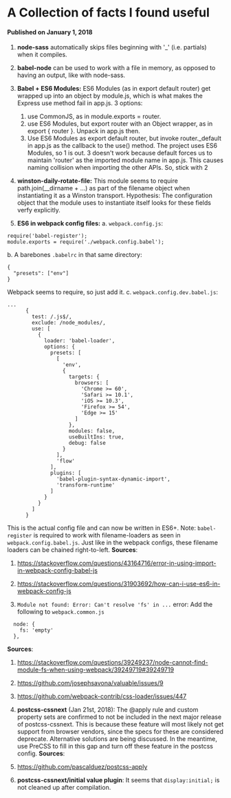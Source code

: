 # A Collection of facts I found useful

#### Published on January 1, 2018

1. **node-sass** automatically skips files beginning with '\_' (i.e. partials) when it compiles.

2. **babel-node** can be used to work with a file in memory, as opposed to having an output, like with node-sass.

3. **Babel + ES6 Modules:** ES6 Modules (as in export default router) get wrapped up into an object by module.js, which is what makes the Express use method fail in app.js. 3 options:

   1. use CommonJS, as in module.exports = router.
   2. use ES6 Modules, but export router with an Object wrapper, as in export { router }. Unpack in app.js then.
   3. Use ES6 Modules as export default router, but invoke router.\_default in app.js as the callback to the use() method.
      The project uses ES6 Modules, so 1 is out. 3 doesn't work because default forces us to maintain 'router' as the imported module name in app.js. This causes naming collision when importing the other APIs. So, stick with 2

4. **winston-daily-rotate-file:** This module seems to require path.join(\_\_dirname + ...) as part of the filename object when instantiating it as a Winston transport. Hypothesis: The configuration object that the module uses to instantiate itself looks for these fields verfy explicitly.

5. **ES6 in webpack config files:**
a. `webpack.config.js`:
```
require('babel-register');
module.exports = require('./webpack.config.babel');
```
b. A barebones `.babelrc` in that same directory:
```
{
  "presets": ["env"]
}
```
Webpack seems to require, so just add it.
c. `webpack.config.dev.babel.js`:
```
...
      {
        test: /.js$/,
        exclude: /node_modules/,
        use: [
          {
            loader: 'babel-loader',
            options: {
              presets: [
                [
                  'env',
                  {
                    targets: {
                      browsers: [
                        'Chrome >= 60',
                        'Safari >= 10.1',
                        'iOS >= 10.3',
                        'Firefox >= 54',
                        'Edge >= 15'
                      ]
                    },
                    modules: false,
                    useBuiltIns: true,
                    debug: false
                  }
                ],
                'flow'
              ],
              plugins: [
                'babel-plugin-syntax-dynamic-import',
                'transform-runtime'
              ]
            }
          }
        ]
      }
```
This is the actual config file and can now be written in ES6+.
Note: `babel-register` is required to work with filename-loaders as seen in `webpack.config.babel.js`. Just like in the webpack configs, these filename loaders can be chained right-to-left.
**Sources**:
1. https://stackoverflow.com/questions/43164716/error-in-using-import-in-webpack-config-babel-js
2. https://stackoverflow.com/questions/31903692/how-can-i-use-es6-in-webpack-config-js

6. `Module not found: Error: Can't resolve 'fs' in ...` error: Add the following to `webpack.common.js`
```
  node: {
    fs: 'empty'
  },
```
**Sources**:
1. https://stackoverflow.com/questions/39249237/node-cannot-find-module-fs-when-using-webpack/39249719#39249719
2. https://github.com/josephsavona/valuable/issues/9
3. https://github.com/webpack-contrib/css-loader/issues/447

6. **postcss-cssnext** (Jan 21st, 2018): The @apply rule and custom property sets are confirmed to not be included in the next major release of postcss-cssnext. This is because these feature will most likely not get support from browser vendors, since the specs for these are considered deprecate. Alternative solutions are being discussed. In the meantime, use PreCSS to fill in this gap and turn off these feature in the postcss config.
**Sources**:
1. https://github.com/pascalduez/postcss-apply

7. **postcss-cssnext/initial value plugin**: It seems that `display:initial;`  is not cleaned up after compilation.